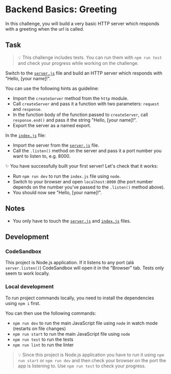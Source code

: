 # Backend Basics: Greeting

In this challenge, you will build a very basic HTTP server which responds with a greeting when the url is called.

## Task

> 💡 This challenge includes tests. You can run them with `npm run test` and check your progress while working on the challenge.

Switch to the [`server.js`](./server.js) file and build an HTTP server which responds with "Hello, [your name]!".

You can use the following hints as guideline:

- Import the `createServer` method from the `http` module.
- Call `createServer` and pass it a function with two parameters: `request` and `response`.
- In the function body of the function passed to `createServer`, call `response.end()` and pass it the string "Hello, [your name]!".
- Export the server as a named export.

In the [`index.js`](./index.js) file:

- Import the server from the [`server.js`](./server.js) file.
- Call the `.listen()` method on the server and pass it a port number you want to listen to, e.g. 8000.

✨ You have successfully built your first server! Let's check that it works:

- Run `npm run dev` to run the `index.js` file using `node`.
- Switch to your browser and open `localhost:8000` (the port number depends on the number you've passed to the `.listen()` method above).
- You should now see "Hello, [your name]!".

## Notes

- You only have to touch the [`server.js`](./server.js) and [`index.js`](./index.js) files.

## Development

### CodeSandbox

This project is Node.js application. If it listens to any port (alá `server.listen()`) CodeSandbox will open it in the "Browser" tab. Tests only seem to work locally.

### Local development

To run project commands locally, you need to install the dependencies using `npm i` first.

You can then use the following commands:

- `npm run dev` to run the main JavaScript file using `node` in watch mode (restarts on file changes)
- `npm run start` to run the main JavaScript file using `node`
- `npm run test` to run the tests
- `npm run lint` to run the linter

> 💡 Since this project is Node.js application you have to run it using `npm run start` or `npm run dev` and then check your browser on the port the app is listening to. Use `npm run test` to check your progress.
